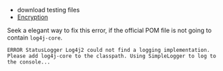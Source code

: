 
- download testing files
- [Encryption](https://poi.apache.org/encryption.html)

Seek a elegant way to fix this error, if the official POM file is not going to contain `log4j-core`.

```
ERROR StatusLogger Log4j2 could not find a logging implementation. Please add log4j-core to the classpath. Using SimpleLogger to log to the console...

```